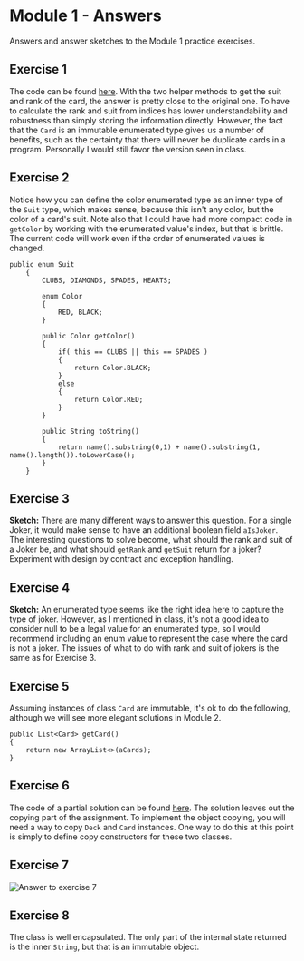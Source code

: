 # Module 1 - Answers

Answers and answer sketches to the Module 1 practice exercises.

## Exercise 1

The code can be found [here](EnumeratedCard.java). With the two helper methods to get the suit and rank of the card, the answer is pretty close to the original one. To have to calculate the rank and suit from indices has lower understandability and robustness than simply storing the information directly. However, the fact that the `Card` is an immutable enumerated type gives us a number of benefits, such as the certainty that there will never be duplicate cards in a program. Personally I would still favor the version seen in class.

## Exercise 2

Notice how you can define the color enumerated type as an inner type of the `Suit` type, which makes sense, because this isn't any color, but the color of a card's suit. Note also that I could have had more compact code in `getColor` by working with the enumerated value's index, but that is brittle. The current code will work even if the order of enumerated values is changed.

```
public enum Suit
	{
		CLUBS, DIAMONDS, SPADES, HEARTS;
		
		enum Color
		{
			RED, BLACK;
		}
		
		public Color getColor()
		{
			if( this == CLUBS || this == SPADES )
			{
				return Color.BLACK;
			}
			else
			{
				return Color.RED;
			}
		}
		
		public String toString()
		{
			return name().substring(0,1) + name().substring(1, name().length()).toLowerCase();
		}
	}
```

## Exercise 3

**Sketch:** There are many different ways to answer this question. For a single Joker, it would make sense to have an additional boolean field `aIsJoker`. The interesting questions to solve become, what should the rank and suit of a Joker be, and what should `getRank` and `getSuit` return for a joker? Experiment with design by contract and exception handling.

## Exercise 4

**Sketch:** An enumerated type seems like the right idea here to capture the type of joker. However, as I mentioned in class, it's not a good idea to consider null to be a legal value for an enumerated type, so I would recommend including an enum value to represent the case where the card is not a joker. The issues of what to do with rank and suit of jokers is the same as for Exercise 3.

## Exercise 5

Assuming instances of class `Card` are immutable, it's ok to do the following, although we will see more elegant solutions in Module 2.

```
public List<Card> getCard()
{
	return new ArrayList<>(aCards);
}
```

## Exercise 6

The code of a partial solution can be found [here](MultiDeck.java). The solution leaves out the copying part of the assignment. To implement the object copying, you will need a way to copy `Deck` and `Card` instances. One way to do this at this point is simply to define copy constructors for these two classes.

## Exercise 7

![Answer to exercise 7](figures/m01-objectDiagram2.png)

## Exercise 8

The class is well encapsulated. The only part of the internal state returned is the inner `String`, but that is an immutable object.